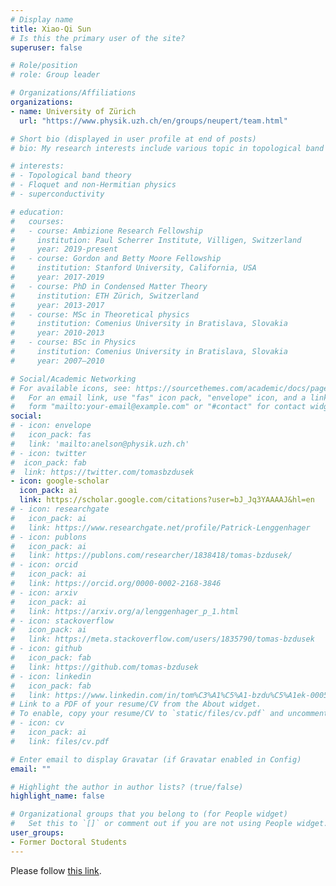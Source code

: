 ```yaml
---
# Display name
title: Xiao-Qi Sun
# Is this the primary user of the site?
superuser: false

# Role/position
# role: Group leader

# Organizations/Affiliations
organizations:
- name: University of Zürich
  url: "https://www.physik.uzh.ch/en/groups/neupert/team.html"

# Short bio (displayed in user profile at end of posts)
# bio: My research interests include various topic in topological band theory.

# interests:
# - Topological band theory
# - Floquet and non-Hermitian physics
# - superconductivity

# education:
#   courses:
#   - course: Ambizione Research Fellowship
#     institution: Paul Scherrer Institute, Villigen, Switzerland
#     year: 2019-present
#   - course: Gordon and Betty Moore Fellowship
#     institution: Stanford University, California, USA
#     year: 2017-2019
#   - course: PhD in Condensed Matter Theory
#     institution: ETH Zürich, Switzerland
#     year: 2013-2017
#   - course: MSc in Theoretical physics
#     institution: Comenius University in Bratislava, Slovakia
#     year: 2010-2013
#   - course: BSc in Physics
#     institution: Comenius University in Bratislava, Slovakia
#     year: 2007–2010

# Social/Academic Networking
# For available icons, see: https://sourcethemes.com/academic/docs/page-builder/#icons
#   For an email link, use "fas" icon pack, "envelope" icon, and a link in the
#   form "mailto:your-email@example.com" or "#contact" for contact widget.
social:
# - icon: envelope
#   icon_pack: fas
#   link: 'mailto:anelson@physik.uzh.ch'
# - icon: twitter
#  icon_pack: fab
#  link: https://twitter.com/tomasbzdusek
- icon: google-scholar
  icon_pack: ai
  link: https://scholar.google.com/citations?user=bJ_Jq3YAAAAJ&hl=en
# - icon: researchgate
#   icon_pack: ai
#   link: https://www.researchgate.net/profile/Patrick-Lenggenhager
# - icon: publons
#   icon_pack: ai
#   link: https://publons.com/researcher/1838418/tomas-bzdusek/
# - icon: orcid
#   icon_pack: ai
#   link: https://orcid.org/0000-0002-2168-3846
# - icon: arxiv
#   icon_pack: ai
#   link: https://arxiv.org/a/lenggenhager_p_1.html
# - icon: stackoverflow
#   icon_pack: ai
#   link: https://meta.stackoverflow.com/users/1835790/tomas-bzdusek
# - icon: github
#   icon_pack: fab
#   link: https://github.com/tomas-bzdusek
# - icon: linkedin
#   icon_pack: fab
#   link: https://www.linkedin.com/in/tom%C3%A1%C5%A1-bzdu%C5%A1ek-0005794b/
# Link to a PDF of your resume/CV from the About widget.
# To enable, copy your resume/CV to `static/files/cv.pdf` and uncomment the lines below.
# - icon: cv
#   icon_pack: ai
#   link: files/cv.pdf

# Enter email to display Gravatar (if Gravatar enabled in Config)
email: ""

# Highlight the author in author lists? (true/false)
highlight_name: false

# Organizational groups that you belong to (for People widget)
#   Set this to `[]` or comment out if you are not using People widget.
user_groups:
- Former Doctoral Students
---
```


<!DOCTYPE html>
<html>
  <head>
    <meta http-equiv="refresh" content="2; url='https://physics.illinois.edu/people/directory/profile/xiaoqi20'" />
  </head>
  <body>
    <p>Please follow <a href="https://physics.illinois.edu/people/directory/profile/xiaoqi20">this link</a>.</p>
  </body>
</html>


